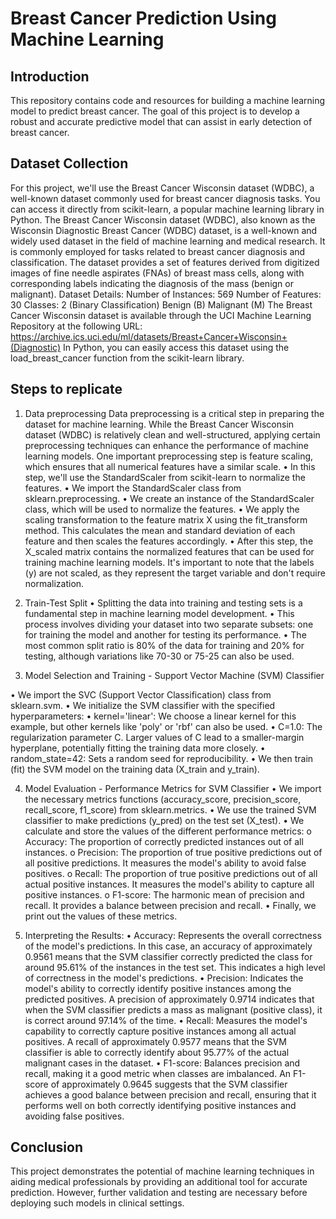 # Breast Cancer Prediction Using Machine Learning

## Introduction
This repository contains code and resources for building a machine learning model to predict breast cancer. The goal of this project is to develop a robust and accurate predictive model that can assist in early detection of breast cancer.

## Dataset Collection
For this project, we'll use the Breast Cancer Wisconsin dataset (WDBC), a well-known dataset commonly used for breast cancer diagnosis tasks. You can access it directly from scikit-learn, a popular machine learning library in Python.
The Breast Cancer Wisconsin dataset (WDBC), also known as the Wisconsin Diagnostic Breast Cancer (WDBC) dataset, is a well-known and widely used dataset in the field of machine learning and medical research. It is commonly employed for tasks related to breast cancer diagnosis and classification. The dataset provides a set of features derived from digitized images of fine needle aspirates (FNAs) of breast mass cells, along with corresponding labels indicating the diagnosis of the mass (benign or malignant).
Dataset Details:
Number of Instances: 569
Number of Features: 30
Classes: 2 (Binary Classification)
Benign (B)
Malignant (M)
The Breast Cancer Wisconsin dataset is available through the UCI Machine Learning Repository at the following URL: https://archive.ics.uci.edu/ml/datasets/Breast+Cancer+Wisconsin+(Diagnostic)
In Python, you can easily access this dataset using the load_breast_cancer function from the scikit-learn library.

## Steps to replicate
1.	Data preprocessing
Data preprocessing is a critical step in preparing the dataset for machine learning. While the Breast Cancer Wisconsin dataset (WDBC) is relatively clean and well-structured, applying certain preprocessing techniques can enhance the performance of machine learning models. One important preprocessing step is feature scaling, which ensures that all numerical features have a similar scale. 
•	In this step, we'll use the StandardScaler from scikit-learn to normalize the features.
•	We import the StandardScaler class from sklearn.preprocessing.
•	We create an instance of the StandardScaler class, which will be used to normalize the features.
•	We apply the scaling transformation to the feature matrix X using the fit_transform method. This calculates the mean and standard deviation of each feature and then scales the features accordingly.
•	After this step, the X_scaled matrix contains the normalized features that can be used for training machine learning models. It's important to note that the labels (y) are not scaled, as they represent the target variable and don't require normalization.

2.	Train-Test Split
•	Splitting the data into training and testing sets is a fundamental step in machine learning model development. 
•	This process involves dividing your dataset into two separate subsets: one for training the model and another for testing its performance. 
•	The most common split ratio is 80% of the data for training and 20% for testing, although variations like 70-30 or 75-25 can also be used.

3.	Model Selection and Training - Support Vector Machine (SVM) Classifier

•	We import the SVC (Support Vector Classification) class from sklearn.svm.
•	We initialize the SVM classifier with the specified hyperparameters:
•	kernel='linear': We choose a linear kernel for this example, but other kernels like 'poly' or 'rbf' can also be used.
•	C=1.0: The regularization parameter C. Larger values of C lead to a smaller-margin hyperplane, potentially fitting the training data more closely.
•	random_state=42: Sets a random seed for reproducibility.
•	We then train (fit) the SVM model on the training data (X_train and y_train).

4.	Model Evaluation - Performance Metrics for SVM Classifier
•	We import the necessary metrics functions (accuracy_score, precision_score, recall_score, f1_score) from sklearn.metrics.
•	We use the trained SVM classifier to make predictions (y_pred) on the test set (X_test).
•	We calculate and store the values of the different performance metrics:
o	Accuracy: The proportion of correctly predicted instances out of all instances.
o	Precision: The proportion of true positive predictions out of all positive predictions. It measures the model's ability to avoid false positives.
o	Recall: The proportion of true positive predictions out of all actual positive instances. It measures the model's ability to capture all positive instances.
o	F1-score: The harmonic mean of precision and recall. It provides a balance between precision and recall.
•	Finally, we print out the values of these metrics.

5.	Interpreting the Results:
•	Accuracy: Represents the overall correctness of the model's predictions. In this case, an accuracy of approximately 0.9561 means that the SVM classifier correctly predicted the class for around 95.61% of the instances in the test set. This indicates a high level of correctness in the model's predictions.
•	Precision: Indicates the model's ability to correctly identify positive instances among the predicted positives. A precision of approximately 0.9714 indicates that when the SVM classifier predicts a mass as malignant (positive class), it is correct around 97.14% of the time. 
•	Recall: Measures the model's capability to correctly capture positive instances among all actual positives. A recall of approximately 0.9577 means that the SVM classifier is able to correctly identify about 95.77% of the actual malignant cases in the dataset.
•	F1-score: Balances precision and recall, making it a good metric when classes are imbalanced. An F1-score of approximately 0.9645 suggests that the SVM classifier achieves a good balance between precision and recall, ensuring that it performs well on both correctly identifying positive instances and avoiding false positives.

## Conclusion

This project demonstrates the potential of machine learning techniques in aiding medical professionals by providing an additional tool for accurate prediction. However, further validation and testing are necessary before deploying such models in clinical settings.

